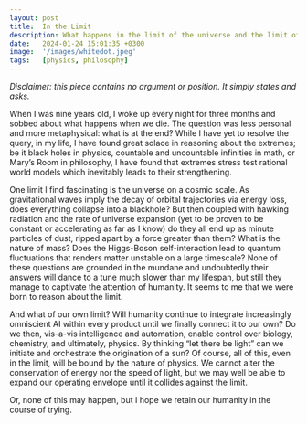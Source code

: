 ```yaml
---
layout: post
title:  In the Limit
description: What happens in the limit of the universe and the limit of humanity?
date:   2024-01-24 15:01:35 +0300
image:  '/images/whitedot.jpeg'
tags:   [physics, philosophy]
---
```


*Disclaimer: this piece contains no argument or position. It simply states and asks.*

When I was nine years old, I woke up every night for three months and sobbed about what happens when we die. The question was less personal and more metaphysical: what is at the end? While I have yet to resolve the query, in my life, I have found great solace in reasoning about the extremes; be it black holes in physics, countable and uncountable infinities in math, or Mary’s Room in philosophy, I have found that extremes stress test rational world models which inevitably leads to their strengthening.

One limit I find fascinating is the universe on a cosmic scale. As gravitational waves imply the decay of orbital trajectories via energy loss, does everything collapse into a blackhole? But then coupled with hawking radiation and the rate of universe expansion (yet to be proven to be constant or accelerating as far as I know) do they all end up as minute particles of dust, ripped apart by a force greater than them? What is the nature of mass? Does the Higgs-Boson self-interaction lead to quantum fluctuations that renders matter unstable on a large timescale? None of these questions are grounded in the mundane and undoubtedly their answers will dance to a tune much slower than my lifespan, but still they manage to captivate the attention of humanity. It seems to me that we were born to reason about the limit.

And what of our own limit? Will humanity continue to integrate increasingly omniscient AI within every product until we finally connect it to our own? Do we then, vis-a-vis intelligence and automation, enable control over biology, chemistry, and ultimately, physics. By thinking “let there be light” can we initiate and orchestrate the origination of a sun? Of course, all of this, even in the limit, will be bound by the nature of physics. We cannot alter the conservation of energy nor the speed of light, but we may well be able to expand our operating envelope until it collides against the limit.

Or, none of this may happen, but I hope we retain our humanity in the course of trying.
